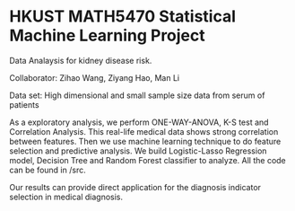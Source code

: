 # HKUST MATH5470 Statistical Machine Learning Project
Data Analaysis for kidney disease risk.



Collaborator: Zihao Wang, Ziyang Hao, Man Li

Data set: High dimensional and small sample size data from serum of patients



As a exploratory analysis, we perform ONE-WAY-ANOVA, K-S test and Correlation Analysis. This real-life medical data shows strong correlation between features. Then we use machine learning technique to do feature selection and predictive analysis. We build Logistic-Lasso Regression model, Decision Tree and Random Forest classifier to analyze. All the code can be found in /src. 

Our results can provide direct application for the diagnosis indicator selection in medical diagnosis. 

